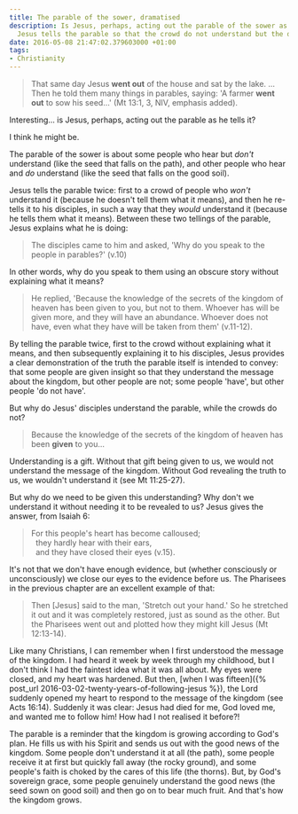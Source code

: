 ```yaml
---
title: The parable of the sower, dramatised
description: Is Jesus, perhaps, acting out the parable of the sower as he tells it?
  Jesus tells the parable so that the crowd do not understand but the disciples do.
date: 2016-05-08 21:47:02.379603000 +01:00
tags:
- Christianity
---
```

> That same day Jesus **went out** of the house and sat by the lake. ... Then he told them many things in parables, saying: 'A farmer **went out** to sow his seed...' (Mt 13:1, 3, NIV, emphasis added).

Interesting... is Jesus, perhaps, acting out the parable as he tells it?

I think he might be.

The parable of the sower is about some people who hear but _don't_ understand (like the seed that falls on the path), and other people who hear and _do_ understand (like the seed that falls on the good soil).

Jesus tells the parable twice: first to a crowd of people who _won't_ understand it (because he doesn't tell them what it means), and then he re-tells it to his disciples, in such a way that they _would_ understand it (because he tells them what it means). Between these two tellings of the parable, Jesus explains what he is doing:

> The disciples came to him and asked, 'Why do you speak to the people in parables?' (v.10)

In other words, why do you speak to them using an obscure story without explaining what it means?

> He replied, 'Because the knowledge of the secrets of the kingdom of heaven has been given to you, but not to them. Whoever has will be given more, and they will have an abundance. Whoever does not have, even what they have will be taken from them' (v.11-12).

By telling the parable twice, first to the crowd without explaining what it means, and then subsequently explaining it to his disciples, Jesus provides a clear demonstration of the truth the parable itself is intended to convey: that some people are given insight so that they understand the message about the kingdom, but other people are not; some people 'have', but other people 'do not have'.

But why do Jesus' disciples understand the parable, while the crowds do not?

> Because the knowledge of the secrets of the kingdom of heaven has been **given** to you...

Understanding is a gift. Without that gift being given to us, we would not understand the message of the kingdom. Without God revealing the truth to us, we wouldn't understand it (see Mt 11:25-27).

But why do we need to be given this understanding? Why don't we understand it without needing it to be revealed to us? Jesus gives the answer, from Isaiah 6:

> For this people's heart has become calloused;<br>
> &nbsp;&nbsp;they hardly hear with their ears,<br>
> &nbsp;&nbsp;and they have closed their eyes (v.15).

It's not that we don't have enough evidence, but (whether consciously or unconsciously) we close our eyes to the evidence before us. The Pharisees in the previous chapter are an excellent example of that:

>  Then [Jesus] said to the man, 'Stretch out your hand.' So he stretched it out and it was completely restored, just as sound as the other. But the Pharisees went out and plotted how they might kill Jesus (Mt 12:13-14).

Like many Christians, I can remember when I first understood the message of the kingdom. I had heard it week by week through my childhood, but I don't think I had the faintest idea what it was all about. My eyes were closed, and my heart was hardened. But then, [when I was fifteen]({% post_url 2016-03-02-twenty-years-of-following-jesus %}), the Lord suddenly opened my heart to respond to the message of the kingdom (see Acts 16:14). Suddenly it was clear: Jesus had died for me, God loved me, and wanted me to follow him! How had I not realised it before?!

The parable is a reminder that the kingdom is growing according to God's plan. He fills us with his Spirit and sends us out with the good news of the kingdom. Some people don't understand it at all (the path), some people receive it at first but quickly fall away (the rocky ground), and some people's faith is choked by the cares of this life (the thorns). But, by God's sovereign grace, some people genuinely understand the good news (the seed sown on good soil) and then go on to bear much fruit. And that's how the kingdom grows.
